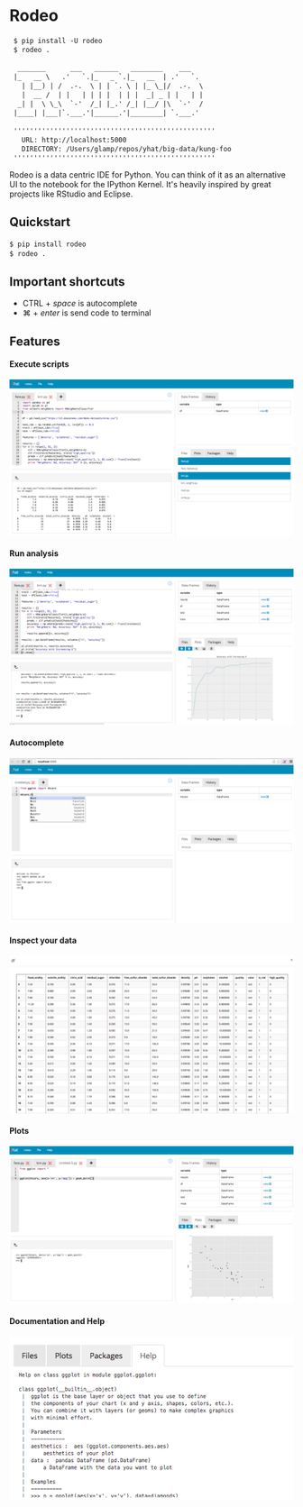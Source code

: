 # Rodeo
     $ pip install -U rodeo
     $ rodeo .
     
      _______      ___   ______   ________    ___
     |_   __ \   .'   `.|_   _ `.|_   __  | .'   `.
       | |__) | /  .-.  \ | | `. \ | |_ \_|/  .-.  \
       |  __ /  | |   | | | |  | | |  _| _ | |   | |
      _| |  \ \_\  `-'  /_| |_.' /_| |__/ |\  `-'  /
     |____| |___|`.___.'|______.'|________| `.___.'
     
     ''''''''''''''''''''''''''''''''''''''''''''''''''
       URL: http://localhost:5000
       DIRECTORY: /Users/glamp/repos/yhat/big-data/kung-foo
     ''''''''''''''''''''''''''''''''''''''''''''''''''

Rodeo is a data centric IDE for Python. You can think of it as an alternative 
UI to the notebook for the IPython Kernel. It's heavily inspired by great projects 
like RStudio and Eclipse.

## Quickstart
```bash
$ pip install rodeo 
$ rodeo .
```

## Important shortcuts
- CTRL + *space* is autocomplete
- ⌘ + *enter* is send code to terminal

## Features

#### Execute scripts
![](./rodeo/static/img/screenshot-files-with-output.png)
#### Run analysis
![](./rodeo/static/img/screenshot-mpl-complex.png)
#### Autocomplete
![](./rodeo/static/img/screenshot-autocomplete.png)
#### Inspect your data
![](./rodeo/static/img/screenshot-view-data.png)
#### Plots
![](./rodeo/static/img/screenshot-ggplot.png)
#### Documentation and Help
![](./rodeo/static/img/screenshot-help.png)
